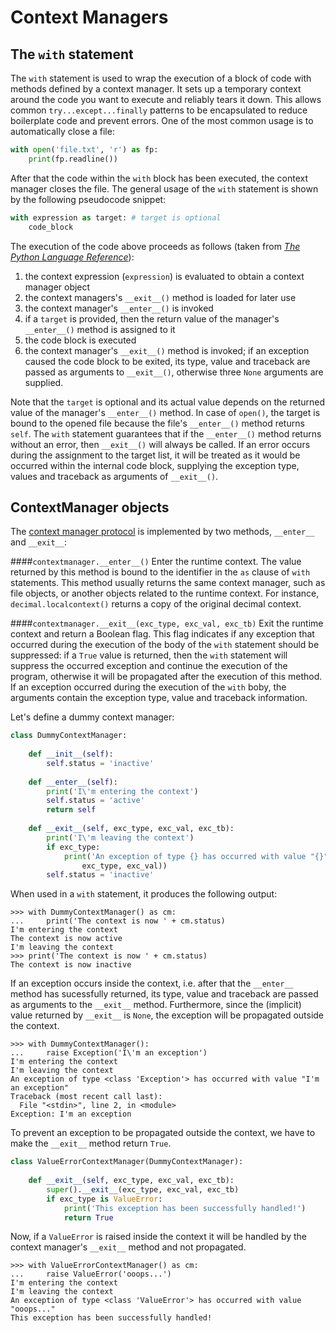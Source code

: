 Context Managers
================

The `with` statement
--------------------
The `with` statement is used to wrap the execution of a block of code with methods defined by a context manager. It sets up a temporary context around the code you want to execute and reliably tears it down. This allows common `try...except...finally` patterns to be encapsulated to reduce boilerplate code and prevent errors. One of the most common usage is to automatically close a file:

```python
with open('file.txt', 'r') as fp:
    print(fp.readline())
```
After that the code within the `with` block has been executed, the context manager closes the file.
The general usage of the `with` statement is shown by the following pseudocode snippet:

```python
with expression as target: # target is optional
    code_block
```

The execution of the code above proceeds as follows (taken from [*The Python Language Reference*](https://docs.python.org/3.6/reference/compound_stmts.html#the-with-statement)):  
 1. the context expression (`expression`) is evaluated to obtain a context manager object
 2. the context managers's `__exit__()` method is loaded for later use
 3. the context manager's `__enter__()` is invoked
 4. if a `target` is provided, then the return value of the manager's `__enter__()` method is assigned to it
 5. the code block is executed
 6. the context manager's `__exit__()` method is invoked; if an exception caused the code block to be exited, its type, value and traceback are passed as arguments to `__exit__()`, otherwise three `None` arguments are supplied.

Note that the `target` is optional and its actual value depends on the returned value of the manager's `__enter__()` method. In case of `open()`, the target is bound to the opened file because the file's `__enter__()` method returns `self`.
The `with` statement guarantees that if the `__enter__()` method returns without an error, then `__exit__()` will always be called. If an error occurs during the assignment to the target list, it will be treated as it would be occurred within the internal code block, supplying the exception type, values and traceback as arguments of `__exit__()`.

ContextManager objects
----------------------
The [context manager protocol](https://docs.python.org/3.6/library/stdtypes.html#typecontextmanager) is implemented by two methods, `__enter__` and `__exit__`:

####`contextmanager.__enter__()`
Enter the runtime context. The value returned by this method is bound to the identifier in the `as` clause of `with` statements. This method usually returns the same context manager, such as file objects, or another objects related to the runtime context. For instance, `decimal.localcontext()` returns a copy of the original decimal context.

####`contextmanager.__exit__(exc_type, exc_val, exc_tb)`
Exit the runtime context and return a Boolean flag. This flag indicates if any exception that occurred during the execution of the body of the `with` statement should be suppressed: if a `True` value is returned, then the `with` statement will suppress the occurred exception and continue the execution of the program, otherwise it will be propagated after the execution of this method. If an exception occurred during the execution of the `with` boby, the arguments contain the exception type, value and traceback information.

Let's define a dummy context manager:

```python
class DummyContextManager:
    
    def __init__(self):
        self.status = 'inactive'
    
    def __enter__(self):
        print('I\'m entering the context')
        self.status = 'active'
        return self
    
    def __exit__(self, exc_type, exc_val, exc_tb):
        print('I\'m leaving the context')
        if exc_type:
            print('An exception of type {} has occurred with value "{}"'.format(
                exc_type, exc_val))
        self.status = 'inactive'
```

When used in a `with` statement, it produces the following output:
```
>>> with DummyContextManager() as cm:
...     print('The context is now ' + cm.status)
I'm entering the context
The context is now active
I'm leaving the context
>>> print('The context is now ' + cm.status)
The context is now inactive
```
If an exception occurs inside the context, i.e. after that the `__enter__` method has sucessfully returned, its type, value and traceback are passed as arguments to the `__exit__` method. Furthermore, since the (implicit) value returned by `__exit__` is `None`, the exception will be propagated outside the context.
```
>>> with DummyContextManager():
...     raise Exception('I\'m an exception')
I'm entering the context
I'm leaving the context
An exception of type <class 'Exception'> has occurred with value "I'm an exception"
Traceback (most recent call last):
  File "<stdin>", line 2, in <module>
Exception: I'm an exception
```
To prevent an exception to be propagated outside the context, we have to make the `__exit__` method return `True`.
```python
class ValueErrorContextManager(DummyContextManager):
    
    def __exit__(self, exc_type, exc_val, exc_tb):
        super().__exit__(exc_type, exc_val, exc_tb)
        if exc_type is ValueError:
            print('This exception has been successfully handled!')
            return True
```
Now, if a `ValueError` is raised inside the context it will be handled by the context manager's `__exit__` method and not propagated.
```
>>> with ValueErrorContextManager() as cm:
...     raise ValueError('ooops...')
I'm entering the context
I'm leaving the context
An exception of type <class 'ValueError'> has occurred with value "ooops..."
This exception has been successfully handled!
```
